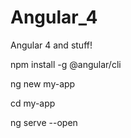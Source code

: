 # Angular_4
Angular 4 and stuff!

npm install -g @angular/cli

ng new my-app

cd my-app

ng serve --open

